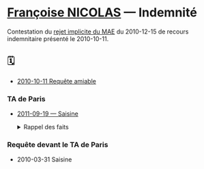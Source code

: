 # [Françoise NICOLAS](fn.md) — Indemnité

Contestation du [rejet implicite du MAE](faits.md#indemnrejet) du 2010-12-15 de recours indemnitaire présenté le 2010-10-11.

## 🗓️
* [2010-10-11 Requête amiable](../pieces/identifiant/87588d69)

### TA de Paris

* [2011-09-19 — Saisine](../pieces/identifiant/37ad7308)

    <details>
      <summary><a id="faits"><a>Rappel des faits</summary>
      
    Madame NICOLAS fonctionnaire du MAE a intégré la sous-direction de la circulation des étrangers à Nantes le 2000-11-15 en qualité de secrétaire administrative centrale stagiaire.
    
    Affectée au bureau des affaires juridiques et notamment chargée du suivi des dossiers contentieux, de la rédaction des mémoires en défense, Madame NICOLAS a été titularisée dans ses fonctions en 2001.
    
    Les documents sur sa manière de servir font état d'appréciations positives de sa hiérarchie et des ses capacités à évoluer vers des responsabilités de plus haut niveau.
    
    Au 1er juillet 2008, Madame NICOLAS a été affecté, en sa qualité de personnel diplomatique, à l'ambassade de France à Cotonou (Bénin) afin d'y exercer les fonctions de vice-consul, plus précisement, elle avait en charge la gestion et l'administration des demandes de stages, de bourses, des missions, des invitations et l'organisation d'examens.
    
    À compter du 1er septembre 2009, date correspondant à la nomination de son nouveau chef de service, M. Patrice LEROY, Madame NICOLAS a été confrontée à des difficultés récurrentes dans l'exercice de ses fonctions, son supérieur hiérarchique formulant sans cesse des reproches totalement infondés à son encontre.
    
    En outre, un grave incident a éclaté entre la requérente et Madame APLOGAN exerçant les fonctions d'employée sur la base d'un contrat local à l'ambassade de France à Cotonou.
    
    En effet, le 14 janvier 2010, Madame NICOLAS a été violemment agressée par cette dernière d'abord verbalement puis physiquement, en conséquence de quoi un arrêt de travail de 8 jours lui a été prescript, suivi d'une prolongation de 10 jours.
    
    Après son retour à Rennes, elle a également été prise en charge par SOS médecin puis par le CHU de Ponchaillou et a subi un arrêt de travail jusqu'au 2010-03-08.
    
    Face aux enjeux diplomatiques, Madame NICOLAS a été totalemennt abandonée par sa hiérarchie qui l'a même acusée à tort d'être l'auteur de cette agression, étant menacée d'arrestation au Bénin, le ministère à décidé son rappel à Paris dès le 2010-01-22 avant de l'affecter sur un poste en métropole.
    
    En conséquence, par un courrier du 2010-10-11, Madame NICOLAS a par l'intermédiaire de son Conseil adressé au ministère des affaires étrangères une demande indemnitaire préalable afin d'obtenir réparation de ses dommages.
    
    Le MAE n'a pas cru bon y répondre.
    
    Dans le cadre de la présente instance, Madame NICOLAS exerce donc un recours de plein contentieux à l'encontre de cette décision implicite.
    </details>

### Requête devant le TA de Paris
* 2010-03-31 Saisine

